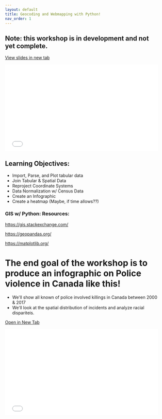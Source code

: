 ```yaml
---
layout: default
title: Geocoding and Webmapping with Python!
nav_order: 1
---
```

## Note: this workshop is in development and not yet complete.

<a href="slides.html" target="_blank">View slides in new tab</a>

<div style="overflow: hidden;
  padding-top: 56.25%;
  position: relative">
  <iframe src="slides.html" title="Processes" scrolling="no" frameborder="0"
    style="border: 0;
   height: 100%;
   left: 0;
   position: absolute;
   top: 0;
   width: 100%;">
   <p>Your browser does not support iframes.</p>
 </iframe>
</div>

## Learning Objectives:

* Import, Parse, and Plot tabular data
* Join Tabular & Spatial Data
* Reproject Coordinate Systems
* Data Normalization w/ Census Data
* Create an Infographic
* Create a heatmap (Maybe, if time allows??)

### GIS w/ Python: Resources:

https://gis.stackexchange.com/

https://geopandas.org/

https://matplotlib.org/



# The end goal of the workshop is to produce an infographic on Police violence in Canada like this!
* We'll show all known of police involved killings in Canada between 2000 & 2017
* We'll look at the spatial distribution of incidents and analyze racial dispariteis.

<a href="InfoGraphic.png" target="_blank">Open in New Tab</a>

<div style="overflow: hidden;
  padding-top: 56.25%;
  position: relative">
  <iframe src="InfoGraphic.png" title="Processes" scrolling="no" frameborder="0"
    style="border: 0;
   height: 100%;
   left: 0;
   position: absolute;
   top: 0;
   width: 100%;">
   <p>Your browser does not support iframes.</p>
 </iframe>
</div>

